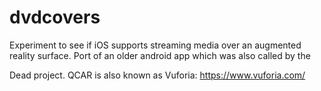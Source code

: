 # dvdcovers
Experiment to see if iOS supports streaming media over an augmented reality surface. Port of an older android app which was also called by the

Dead project. QCAR is also known as Vuforia: https://www.vuforia.com/
